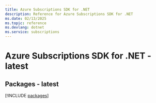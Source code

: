 ```yaml
---
title: Azure Subscriptions SDK for .NET
description: Reference for Azure Subscriptions SDK for .NET
ms.date: 02/13/2025
ms.topic: reference
ms.devlang: dotnet
ms.service: subscriptions
---
```

# Azure Subscriptions SDK for .NET - latest
## Packages - latest
[!INCLUDE [packages](subscriptions-index.md)]